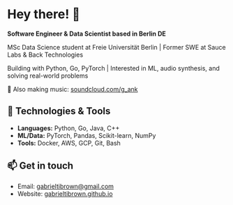 # Hey there! 👋

**Software Engineer & Data Scientist based in Berlin DE**

MSc Data Science student at Freie Universität Berlin | Former SWE at Sauce Labs & Back Technologies

Building with Python, Go, PyTorch | Interested in ML, audio synthesis, and solving real-world problems

🎵 Also making music: [soundcloud.com/g_ank](https://soundcloud.com/g_ank)

## 🔧 Technologies & Tools

- **Languages:** Python, Go, Java, C++
- **ML/Data:** PyTorch, Pandas, Scikit-learn, NumPy
- **Tools:** Docker, AWS, GCP, Git, Bash

## 📫 Get in touch

- Email: gabrieltibrown@gmail.com
- Website: [gabrieltibrown.github.io](https://gabrieltibrown.github.io/)